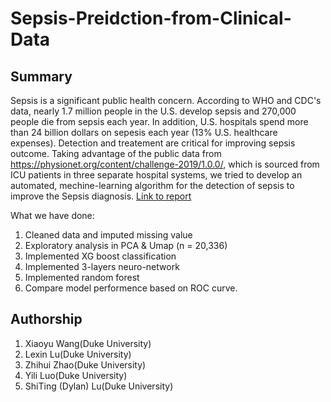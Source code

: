 # Sepsis-Preidction-from-Clinical-Data

## Summary
Sepsis is a significant public health concern. According to WHO and CDC's data, nearly 1.7 million people in the U.S. develop sepsis and 270,000 people die from sepsis each year. In addition, U.S. hospitals spend more than 24 billion dollars on sepesis each year (13% U.S. healthcare expenses). Detection and treatement are critical for improving sepsis outcome. Taking advantage of the public data from https://physionet.org/content/challenge-2019/1.0.0/, which is sourced from ICU patients in three separate hospital systems, we tried to develop an automated, mechine-learning algorithm for the detection of sepsis to improve the Sepsis diagnosis. [Link to report](https://github.com/dylanlu98/Sepsis-Preidction-from-Clinical-Data/blob/main/Final%20report.ipynb)

What we have done:
1. Cleaned data and imputed missing value
2. Exploratory analysis in PCA & Umap (n = 20,336)
3. Implemented XG boost classification
4. Implemented 3-layers neuro-network
5. Implemented random forest
6. Compare model performence based on ROC curve.

## Authorship
1. Xiaoyu Wang(Duke University)
2. Lexin Lu(Duke University)
3. Zhihui Zhao(Duke University)
4. Yili Luo(Duke University)
5. ShiTing (Dylan) Lu(Duke University)

